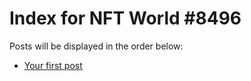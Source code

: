 # Index for NFT World #8496
Posts will be displayed in the order below:

- [Your first post](./001-first.md)

